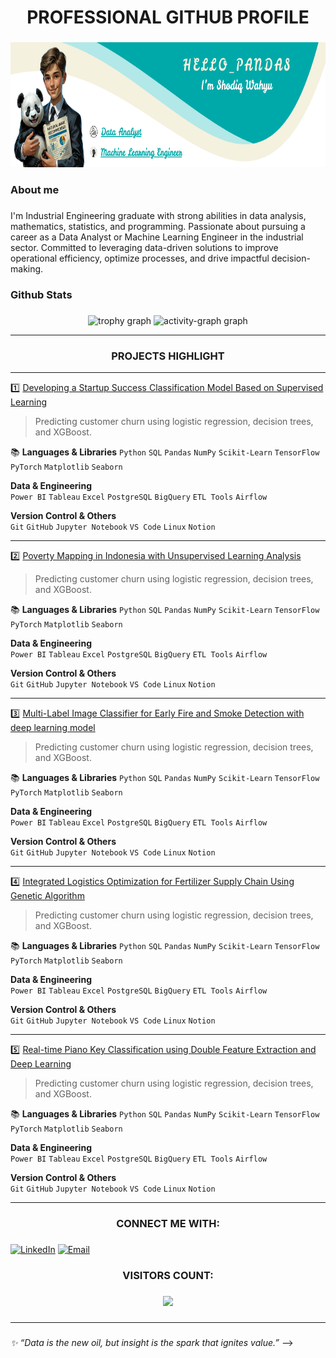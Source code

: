 <h1 align="center">PROFESSIONAL GITHUB PROFILE</h1>

###

<div align="center">
  <img height="200" src="HELLO PANDAS (1).png"  />
</div>

###

<h3 align="left">About me</h3>

###

<p align="left">I'm Industrial Engineering graduate with strong abilities in data analysis, mathematics, statistics, and programming. Passionate about pursuing a career as a Data Analyst or Machine Learning Engineer in the industrial sector. Committed to leveraging data-driven solutions to improve operational efficiency, optimize processes, and drive impactful decision-making.</p>

###

<h3 align="left">Github Stats</h3>

###

<div align="center">
  <!-- <img src="https://github-readme-stats.vercel.app/api/top-langs?username=odiqwr&locale=en&hide_title=false&layout=compact&card_width=320&langs_count=5&theme=default&hide_border=false&order=2" height="150" alt="languages graph"  />
  <img src="https://streak-stats.demolab.com?user=odiqwr&locale=en&mode=daily&theme=default&hide_border=false&border_radius=5&order=3" height="150" alt="streak graph"  /> -->
  <img src="https://github-profile-trophy.vercel.app?username=odiqwr&theme=flat&column=-1&row=1&margin-w=8&margin-h=8&no-bg=false&no-frame=false&order=4" alt="trophy graph"  />
  <img src="https://github-readme-activity-graph.vercel.app/graph?username=odiqwr&radius=16&theme=github-light&area=true&order=5" height="250" alt="activity-graph graph"  />
</div>

---

<h3 align="center">PROJECTS HIGHLIGHT</h3>

---
1️⃣ [Developing a Startup Success Classification Model Based on Supervised Learning](https://github.com/odiqwr/project1)  
> Predicting customer churn using logistic regression, decision trees, and XGBoost.

📚 **Languages & Libraries**
`Python` `SQL` `Pandas` `NumPy` `Scikit-Learn` `TensorFlow` `PyTorch` `Matplotlib` `Seaborn`

**Data & Engineering**  
`Power BI` `Tableau` `Excel` `PostgreSQL` `BigQuery` `ETL Tools` `Airflow`

**Version Control & Others**  
`Git` `GitHub` `Jupyter Notebook` `VS Code` `Linux` `Notion`

---
2️⃣ [Poverty Mapping in Indonesia with Unsupervised Learning Analysis](https://github.com/odiqwr/project1)  
> Predicting customer churn using logistic regression, decision trees, and XGBoost.

📚 **Languages & Libraries**
`Python` `SQL` `Pandas` `NumPy` `Scikit-Learn` `TensorFlow` `PyTorch` `Matplotlib` `Seaborn`

**Data & Engineering**  
`Power BI` `Tableau` `Excel` `PostgreSQL` `BigQuery` `ETL Tools` `Airflow`

**Version Control & Others**  
`Git` `GitHub` `Jupyter Notebook` `VS Code` `Linux` `Notion`

---
3️⃣ [Multi-Label Image Classifier for Early Fire and Smoke Detection with deep learning model](https://github.com/odiqwr/project1)  
> Predicting customer churn using logistic regression, decision trees, and XGBoost.

📚 **Languages & Libraries**
`Python` `SQL` `Pandas` `NumPy` `Scikit-Learn` `TensorFlow` `PyTorch` `Matplotlib` `Seaborn`

**Data & Engineering**  
`Power BI` `Tableau` `Excel` `PostgreSQL` `BigQuery` `ETL Tools` `Airflow`

**Version Control & Others**  
`Git` `GitHub` `Jupyter Notebook` `VS Code` `Linux` `Notion`

---
4️⃣ [Integrated Logistics Optimization for Fertilizer Supply Chain Using Genetic Algorithm](https://github.com/odiqwr/project1)  
> Predicting customer churn using logistic regression, decision trees, and XGBoost.

📚 **Languages & Libraries**
`Python` `SQL` `Pandas` `NumPy` `Scikit-Learn` `TensorFlow` `PyTorch` `Matplotlib` `Seaborn`

**Data & Engineering**  
`Power BI` `Tableau` `Excel` `PostgreSQL` `BigQuery` `ETL Tools` `Airflow`

**Version Control & Others**  
`Git` `GitHub` `Jupyter Notebook` `VS Code` `Linux` `Notion`

---
5️⃣ [Real-time Piano Key Classification using Double Feature Extraction and Deep Learning](https://github.com/odiqwr/project1)  
> Predicting customer churn using logistic regression, decision trees, and XGBoost.

📚 **Languages & Libraries**
`Python` `SQL` `Pandas` `NumPy` `Scikit-Learn` `TensorFlow` `PyTorch` `Matplotlib` `Seaborn`

**Data & Engineering**  
`Power BI` `Tableau` `Excel` `PostgreSQL` `BigQuery` `ETL Tools` `Airflow`

**Version Control & Others**  
`Git` `GitHub` `Jupyter Notebook` `VS Code` `Linux` `Notion`

---
###

<h3 align="center">CONNECT ME WITH:</h3>

###
[![LinkedIn](https://img.shields.io/badge/LinkedIn-blue?style=flat&logo=linkedin)](https://linkedin.com/in/shodiq-wahyu)  [![Email](https://img.shields.io/badge/Email-DarkRed?style=flat&logo=gmail&logoColor=white)](mailto:odiqwr.labsim@gmail.com)

###

<h3 align="center">VISITORS COUNT:</h3>

###

<div align="center">
  <img src="https://profile-counter.glitch.me/odiqwr/count.svg?"  />
</div>

###
---
###
_✨ “Data is the new oil, but insight is the spark that ignites value.”_ -->

